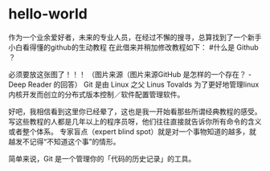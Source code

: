 # hello-world
作为一个业余爱好者，未来的专业人员，在经过不懈的搜寻，总算找到了一个新手小白看得懂的github的生动教程
在此借来并稍加修改教程如下：
#什么是 Github ？

必须要放这张图了！！！
（图片来源（图片来源GitHub 是怎样的一个存在？ - Deep Reader 的回答）
Git 是由 Linux 之父 Linus Tovalds 为了更好地管理linux内核开发而创立的分布式版本控制／软件配置管理软件。

好吧，我相信看到这里你已经晕了，这也是我一开始看那些所谓经典教程的感受。写这些教程的人都是几年以上的程序员呀，他们往往直接就告诉你所有命令的含义或者整个体系。
专家盲点（expert blind spot）就是对一个事物知道的越多，就越发不记得“不知道这个事”的情形。

简单来说，Git 是一个管理你的「代码的历史记录」的工具。
